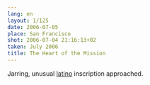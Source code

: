 ```yaml
---
lang: en
layout: 1/125
date: 2006-07-05
place: San Francisco
shot: 2006-07-04 21:16:13+02
taken: July 2006
title: The Heart of the Mission
---
```


Jarring, unusual [latino](http://en.wikipedia.org/wiki/Mission_District,_San_Francisco) inscription approached.
